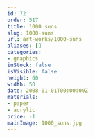 ```yaml
---
id: 72
order: 517
title: 1000 suns
slug: 1000-suns
url: art-works/1000-suns
aliases: []
categories:
- graphics
inStock: false
isVisible: false
height: 60
width: 50
date: 2008-01-01T00:00:00Z
materials:
- paper
- acrylic
price: -1
mainImage: 1000_suns.jpg
---
```

